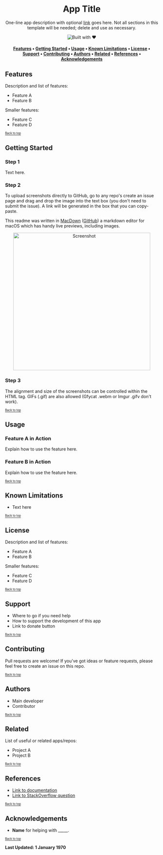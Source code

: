 <h1 align="center">App Title</h1>

<p align="center">
One-line app description with optional <a href="#">link</a> goes here. Not all sections in this template will be needed; delete and use as necessary.
</p>

<p align="center">
<img src="https://forthebadge.com/images/badges/built-with-love.svg" alt="Built with ♥">   
</p>

<h4 align="center">
  <a href="#features">Features</a> •
  <a href="#getting-started">Getting Started</a> •
  <a href="#usage">Usage</a> •
  <a href="#known-limitations">Known Limitations</a> •
  <a href="#license">License</a> •
  <a href="#support">Support</a> •
  <a href="#contributing">Contributing</a> •
  <a href="#authors">Authors</a> •
  <a href="#related">Related</a> •
  <a href="#references">References</a> •
  <a href="#acknowledgements">Acknowledgements</a>
</h4>

## Features

Description and list of features:

* Feature A
* Feature B

Smaller features:

* Feature C
* Feature D

[<sub><sup>Back to top</sup></sub>](#app-title)

## Getting Started

### Step 1

Text here.

### Step 2

To upload screenshots directly to GitHub, go to any repo's create an issue page and drag and drop the image into the text box (you don't need to submit the issue). A link will be generated in the box that you can copy-paste.

This readme was written in [MacDown](http://macdown.uranusjr.com) ([GitHub](https://github.com/MacDownApp/macdown)) a markdown editor for macOS which has handy live previews, including images.

<p align="center">
<img width="450" alt="Screenshot" src="https://user-images.githubusercontent.com/11446387/38554609-d92f9f96-3ce0-11e8-90cf-18026e3f4fd9.png">
</p>

### Step 3

The alignment and size of the screenshots can be controlled within the HTML tag. GIFs (.gif) are also allowed (Gfycat .webm or Imgur .gifv don't work).

[<sub><sup>Back to top</sup></sub>](#app-title)

## Usage

### Feature A in Action

Explain how to use the feature here.

### Feature B in Action

Explain how to use the feature here.

[<sub><sup>Back to top</sup></sub>](#app-title)

## Known Limitations

* Text here

[<sub><sup>Back to top</sup></sub>](#app-title)

## License

Description and list of features:

* Feature A
* Feature B

Smaller features:

* Feature C
* Feature D

[<sub><sup>Back to top</sup></sub>](#app-title)

## Support

* Where to go if you need help
* How to support the development of this app
* Link to donate button

[<sub><sup>Back to top</sup></sub>](#app-title)

## Contributing

Pull requests are welcome! If you've got ideas or feature requests, please feel free to create an issue on this repo.

[<sub><sup>Back to top</sup></sub>](#app-title)

## Authors

* Main developer
* Contributor

[<sub><sup>Back to top</sup></sub>](#app-title)

## Related

List of useful or related apps/repos:

* Project A
* Project B

[<sub><sup>Back to top</sup></sub>](#app-title)

## References

* [Link to documentation](#)
* [Link to StackOverflow question](#)

[<sub><sup>Back to top</sup></sub>](#app-title)

## Acknowledgements

* **Name** for helping with _____.

[<sub><sup>Back to top</sup></sub>](#app-title)

**Last Updated: 1 January 1970**